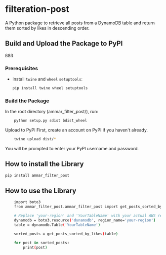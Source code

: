 # filteration-post

A Python package to retrieve all posts from a DynamoDB table and return them sorted by likes in descending order.

## Build and Upload the Package to PyPI
ßßß
### **Prerequisites**

- Install `twine` and `wheel` `setuptools`:

  ```bash
  pip install twine wheel setuptools

### **Build the Package**
In the root directory (ammar_filter_post/), run:

```bash
    python setup.py sdist bdist_wheel
```

Upload to PyPI First, create an account on PyPI if you haven't already.

```bash
    twine upload dist/*
```
You will be prompted to enter your PyPI username and password.
## How to install the Library

```bash
pip install ammar_filter_post
```

## How to use the Library
```bash
    import boto3
    from ammar_filter_post.ammar_filter_post import get_posts_sorted_by_likes

    # Replace 'your-region' and 'YourTableName' with your actual AWS region and DynamoDB table name
    dynamodb = boto3.resource('dynamodb', region_name='your-region')
    table = dynamodb.Table('YourTableName')

    sorted_posts = get_posts_sorted_by_likes(table)

    for post in sorted_posts:
        print(post)
```